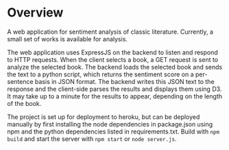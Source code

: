 # Overview

A web application for sentiment analysis of classic literature. Currently, a small set of works is available for analysis.

The web application uses ExpressJS on the backend to listen and respond to HTTP requests. When the client selects a book, a GET request is sent to analyze the selected book. The backend loads the selected book and sends the text to a python script, which returns the sentiment score on a per-sentence basis in JSON format. The backend writes this JSON text to the response and the client-side parses the results and displays them using D3. It may take up to a minute for the results to appear, depending on the length of the book.

The project is set up for deployment to heroku, but can be deployed manually by first installing the node dependencies in package.json using npm and the python dependencies listed in requirements.txt. Build with `npm build` and start the server with `npm start` or `node server.js`.
